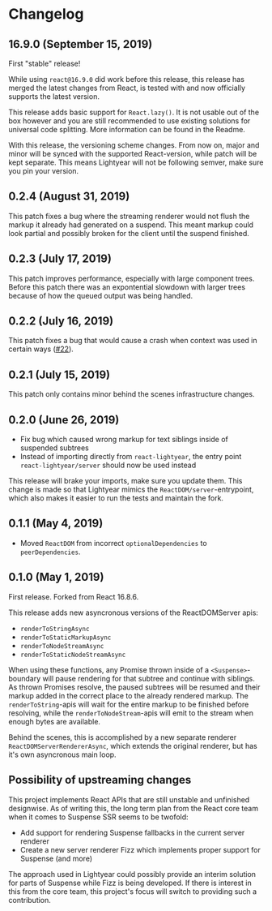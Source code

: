 # Changelog

## 16.9.0 (September 15, 2019)

First "stable" release!

While using `react@16.9.0` did work before this release, this release has merged the latest changes from React, is tested with and now officially supports the latest version.

This release adds basic support for `React.lazy()`. It is not usable out of the box however and you are still recommended to use existing solutions for universal code splitting. More information can be found in the Readme.

With this release, the versioning scheme changes. From now on, major and minor will be synced with the supported React-version, while patch will be kept separate. This means Lightyear will not be following semver, make sure you pin your version.

## 0.2.4 (August 31, 2019)

This patch fixes a bug where the streaming renderer would not flush the markup it already had generated on a suspend. This meant markup could look partial and possibly broken for the client until the suspend finished.

## 0.2.3 (July 17, 2019)

This patch improves performance, especially with large component trees. Before this patch there was an expontential slowdown with larger trees because of how the queued output was being handled.

## 0.2.2 (July 16, 2019)

This patch fixes a bug that would cause a crash when context was used in certain ways ([#22](https://github.com/Ephem/react-lightyear/issues/22)).

## 0.2.1 (July 15, 2019)

This patch only contains minor behind the scenes infrastructure changes.

## 0.2.0 (June 26, 2019)

* Fix bug which caused wrong markup for text siblings inside of suspended subtrees
* Instead of importing directly from `react-lightyear`, the entry point `react-lightyear/server` should now be used instead

This release will brake your imports, make sure you update them. This change is made so that Lightyear mimics the `ReactDOM/server`-entrypoint, which also makes it easier to run the tests and maintain the fork.

## 0.1.1 (May 4, 2019)

* Moved `ReactDOM` from incorrect `optionalDependencies` to `peerDependencies`.

## 0.1.0 (May 1, 2019)

First release. Forked from React 16.8.6.

This release adds new asyncronous versions of the ReactDOMServer apis:

* `renderToStringAsync`
* `renderToStaticMarkupAsync`
* `renderToNodeStreamAsync`
* `renderToStaticNodeStreamAsync`

When using these functions, any Promise thrown inside of a `<Suspense>`-boundary will pause rendering for that subtree and continue with siblings. As thrown Promises resolve, the paused subtrees will be resumed and their markup added in the correct place to the already rendered markup. The `renderToString`-apis will wait for the entire markup to be finished before resolving, while the `renderToNodeStream`-apis will emit to the stream when enough bytes are available.

Behind the scenes, this is accomplished by a new separate renderer `ReactDOMServerRendererAsync`, which extends the original renderer, but has it's own asyncronous main loop.

## Possibility of upstreaming changes

This project implements React APIs that are still unstable and unfinished designwise. As of writing this, the long term plan from the React core team when it comes to Suspense SSR seems to be twofold:

* Add support for rendering Suspense fallbacks in the current server renderer
* Create a new server renderer Fizz which implements proper support for Suspense (and more)

The approach used in Lightyear could possibly provide an interim solution for parts of Suspense while Fizz is being developed. If there is interest in this from the core team, this project's focus will switch to providing such a contribution.
